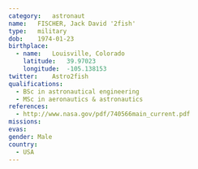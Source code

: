 ```yaml
---
category:	astronaut
name:	FISCHER, Jack David '2fish'
type:	military
dob:	1974-01-23
birthplace:
  - name:	Louisville, Colorado
    latitude:	39.97023
    longitude:	-105.138153
twitter:	Astro2fish
qualifications:
  - BSc in astronautical engineering
  - MSc in aeronautics & astronautics
references:
  - http://www.nasa.gov/pdf/740566main_current.pdf
missions:
evas:
gender:	Male
country:
  - USA
---
```

